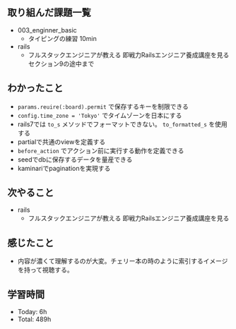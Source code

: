 ## 取り組んだ課題一覧
- 003_enginner_basic
  - タイピングの練習 10min
- rails
  - フルスタックエンジニアが教える 即戦力Railsエンジニア養成講座を見る セクション9の途中まで
## わかったこと
- `params.reuire(:board).permit` で保存するキーを制限できる
- `config.time_zone = 'Tokyo'` でタイムゾーンを日本にする
- rails7では `to_s` メソッドでフォーマットできない。 `to_formatted_s` を使用する
- partialで共通のviewを定義する
- `before_action` でアクション前に実行する動作を定義できる
- seedでdbに保存するデータを量産できる
- kaminariでpaginationを実現する
## 次やること
- rails
  - フルスタックエンジニアが教える 即戦力Railsエンジニア養成講座を見る
## 感じたこと
- 内容が濃くて理解するのが大変。チェリー本の時のように索引するイメージを持って視聴する。
## 学習時間
- Today: 6h
- Total: 489h